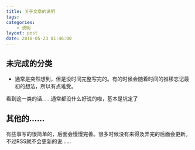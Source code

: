 ```yaml
---
title: 关于文章的说明
tags: 
categories:
    - 说明
layout: post
date: 2018-05-23 01:46:00
---
```


## 未完成的分类
- 通常是突然想到，但是没时间完整写完的。有的时候会随着时间的推移忘记最初的想法，所以有点难受。

看到这一类的话……通常都没什么好说的啦，基本是坑定了

## 其他的……

有些事写的很简单的，后面会慢慢完善。很多时候没有来得及弄完的后面会更新。不过RSS就不会更新的说……

